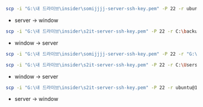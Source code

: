 


```bash
scp -i "G:\내 드라이브\insider\somijjjj-server-ssh-key.pem" -P 22 -r ubuntu@158.180.95.52:/home/ubuntu/all_dump.sql C:\backup
```
- server -> window


```bash
scp -i "G:\내 드라이브\insider\s2it-server-ssh-key.pem" -P 22 -r C:\backup\all_dump.sql ubuntu@144.24.82.57:/home/ubuntu
```
- window -> server



```bash
scp -i "G:\내 드라이브\insider\somijjjj-server-ssh-key.pem" -P 22 -r "G:\내 드라이브\insider\s2it-server-ssh-key.pem" ubuntu@158.180.95.52:/home/ubuntu
```



```bash
scp -i "G:\내 드라이브\insider\s2it-server-ssh-key.pem" -P 22 -r C:\Users\admin\Downloads\inssider.kr_20250908605F8\inssider.kr_20250908605F8.key.pem ubuntu@144.24.82.57:/home/ubuntu
```
- window -> server

```bash
scp -i "G:\내 드라이브\insider\s2it-server-ssh-key.pem" -P 22 -r ubuntu@144.24.82.57:/insider/api/nohup.out C:\backup
```
-  server -> window
